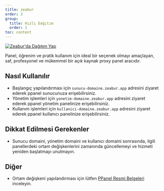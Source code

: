 ```yaml
---
title: zeabur
order: 3
group:
  title: Hızlı Dağıtım
  order: 1
toc: content
---
```


[![Zeabur'da Dağıtım Yap](https://zeabur.com/button.svg)](https://zeabur.com/templates/IBPWWW)

Panel, öğrenim ve pratik kullanım için ideal bir seçenek olmayı amaçlayan, saf, profesyonel ve mükemmel bir açık kaynak proxy panel aracıdır.

## Nasıl Kullanılır

- Başlangıç yapılandırması için `sunucu-domaine.zeabur.app` adresini ziyaret ederek ppanel sunucunuza erişebilirsiniz.
- Yönetim işlemleri için `yonetim-domaine.zeabur.app` adresini ziyaret ederek ppanel yönetim panelinize erişebilirsiniz.
- Kullanım işlemleri için `kullanici-domaine.zeabur.app` adresini ziyaret ederek ppanel kullanıcı panelinize erişebilirsiniz.

## Dikkat Edilmesi Gerekenler

- Sunucu domaini, yönetim domaini ve kullanıcı domaini sonrasında, ilgili panellerdeki ortam değişkenlerini zamanında güncellemeyi ve hizmeti yeniden başlatmayı unutmayın.

## Diğer

- Ortam değişkeni yapılandırması için lütfen [PPanel Resmi Belgeleri](https://ppanel.dev/) inceleyin.

